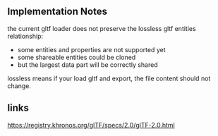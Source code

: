## Implementation Notes

the current gltf loader does not preserve the lossless gltf entities relationship:

* some entities and properties are not supported yet
* some shareable entities could be cloned
* but the largest data part will be correctly shared

lossless means if your load gltf and export, the file content should not change.

## links

https://registry.khronos.org/glTF/specs/2.0/glTF-2.0.html